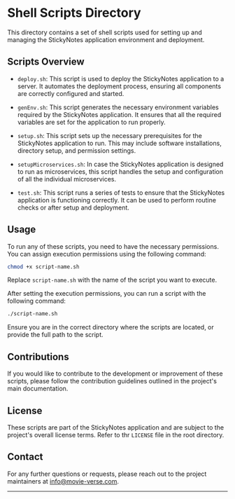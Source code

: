 # Shell Scripts Directory

This directory contains a set of shell scripts used for setting up and managing the StickyNotes application environment and deployment.

## Scripts Overview

- `deploy.sh`: This script is used to deploy the StickyNotes application to a server. It automates the deployment process, ensuring all components are correctly configured and started.

- `genEnv.sh`: This script generates the necessary environment variables required by the StickyNotes application. It ensures that all the required variables are set for the application to run properly.

- `setup.sh`: This script sets up the necessary prerequisites for the StickyNotes application to run. This may include software installations, directory setup, and permission settings.

- `setupMicroservices.sh`: In case the StickyNotes application is designed to run as microservices, this script handles the setup and configuration of all the individual microservices.

- `test.sh`: This script runs a series of tests to ensure that the StickyNotes application is functioning correctly. It can be used to perform routine checks or after setup and deployment.

## Usage

To run any of these scripts, you need to have the necessary permissions. You can assign execution permissions using the following command:

```bash
chmod +x script-name.sh
```

Replace `script-name.sh` with the name of the script you want to execute.

After setting the execution permissions, you can run a script with the following command:

```bash
./script-name.sh
```

Ensure you are in the correct directory where the scripts are located, or provide the full path to the script.

## Contributions

If you would like to contribute to the development or improvement of these scripts, please follow the contribution guidelines outlined in the project's main documentation.

## License

These scripts are part of the StickyNotes application and are subject to the project's overall license terms. Refer to thr `LICENSE` file in the root directory.

## Contact

For any further questions or requests, please reach out to the project maintainers at [info@movie-verse.com](mailto:info@movie-verse.com).

---
